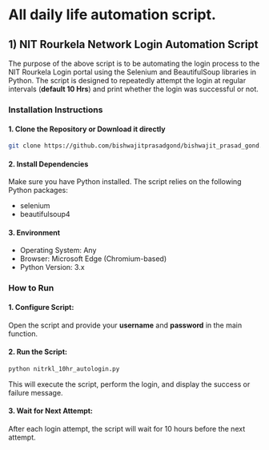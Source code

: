# All daily life automation script.
## 1) NIT Rourkela Network Login Automation Script
The purpose of the above script is to be automating the login process to the NIT Rourkela Login portal using the Selenium and BeautifulSoup libraries in Python. The script is designed to repeatedly attempt the login at regular intervals (__default 10 Hrs__) and print whether the login was successful or not.
### Installation Instructions

#### 1. Clone the Repository or Download it directly
```bash
git clone https://github.com/bishwajitprasadgond/bishwajit_prasad_gond.git
```
#### 2. Install Dependencies
Make sure you have Python installed. The script relies on the following Python packages:

- selenium
- beautifulsoup4

#### 3. Environment
- Operating System: Any
- Browser: Microsoft Edge (Chromium-based)
- Python Version: 3.x
  
###  How to Run
#### 1. Configure Script:
Open the script and provide your __username__ and __password__ in the main function.
#### 2. Run the Script:
```bash
python nitrkl_10hr_autologin.py
```
This will execute the script, perform the login, and display the success or failure message.

#### 3. Wait for Next Attempt:
After each login attempt, the script will wait for 10 hours before the next attempt.

